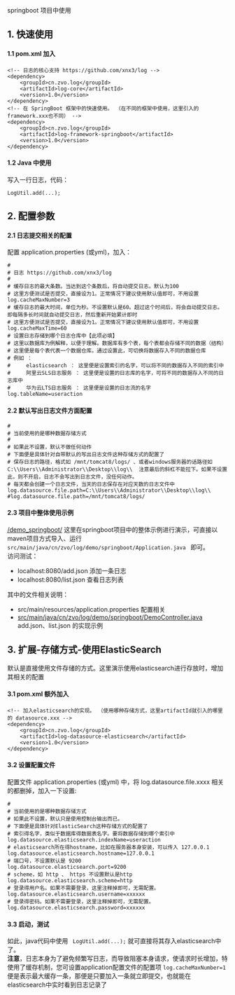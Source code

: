 springboot 项目中使用  

## 1. 快速使用

#### 1.1 pom.xml 加入

````
<!-- 日志的核心支持 https://github.com/xnx3/log -->
<dependency> 
	<groupId>cn.zvo.log</groupId>
	<artifactId>log-core</artifactId>
	<version>1.0</version>
</dependency>
<!-- 在 SpringBoot 框架中的快速使用。 （在不同的框架中使用，这里引入的framework.xxx也不同） -->
<dependency> 
	<groupId>cn.zvo.log</groupId>
	<artifactId>log-framework-springboot</artifactId>
	<version>1.0</version>
</dependency> 
````

#### 1.2 Java 中使用
写入一行日志，代码： 

````
LogUtil.add(...);
````

## 2. 配置参数

#### 2.1 日志提交相关的配置  
配置 application.properties (或yml)，加入：  

````
#
# 日志 https://github.com/xnx3/log
#
# 缓存日志的最大条数。当达到这个条数后，将自动提交日志。默认为100
# 这里方便测试是否提交，直接设为1。正常情况下建议使用默认值即可，不用设置
log.cacheMaxNumber=3
# 缓存日志的最大时间，单位为秒。不设置默认是60。超过这个时间后，将会自动提交日志。即每隔多长时间就自动提交日志，然后重新开始累计即时
# 这里方便测试是否提交，直接设为1。正常情况下建议使用默认值即可，不用设置
log.cacheMaxTime=60
# 设置日志存储到哪个日志仓库中【此项必填】
# 这里以数据库为例解释，以便于理解。数据库有多个表，每个表都会存储不同的数据（结构）
# 这里便是每个表代表一个数据仓库。通过设置此，可切换将数据存入不同的数据仓库
# 例如 ：
#     elasticsearch ： 这里便是设置索引的名字，可以将不同的数据存入不同的索引中
#     阿里云SLS日志服务 ： 这里便是设置的日志库的名字，可将不同的数据存入不同的日志库中
#     华为云LTS日志服务 ： 这里便是设置的日志流的名字
log.tableName=useraction
````

#### 2.2 默认写出日志文件方面配置

````
#
# 当前使用的是哪种数据存储方式
#
# 如果此不设置，默认不做任何动作
# 下面便是具体针对自带默认的写出日志文件这种存储方式的配置了
# 保存日志的路径，格式如 /mnt/tomcat8/logs/ 、或者windows服务器的话路径如 C:\\Users\\Administrator\\Desktop\\log\\  注意最后的斜杠不能拉下。如果不设置此，则不开启，日志不会写出到日志文件，没任何动作。
# 每天都会创建一个日志文件，当天的日志保存在对应天数的日志文件中
log.datasource.file.path=C:\\Users\\Administrator\\Desktop\\log\\
#log.datasource.file.path=/mnt/tomcat8/logs/
````

#### 2.3 项目中整体使用示例

[/demo_springboot/](/demo_springboot/) 这里在springboot项目中的整体示例进行演示，可直接以maven项目方式导入、运行 ```` src/main/java/cn/zvo/log/demo/springboot/Application.java  ```` 即可。  
访问测试： 
* localhost:8080/add.json 添加一条日志
* localhost:8080/list.json 查看日志列表

其中的文件相关说明：  
* src/main/resources/application.properties 配置相关
* [src/main/java/cn/zvo/log/demo/springboot/DemoController.java](/demo_springboot/src/main/java/cn/zvo/log/demo/springboot/DemoController.java) add.json、list.json 的实现示例

## 3. 扩展-存储方式-使用ElasticSearch

默认是直接使用文件存储的方式。这里演示使用elasticsearch进行存放时，增加其相关的配置


#### 3.1 pom.xml 额外加入


````
<!-- 加入elasticsearch的实现。 （使用哪种存储方式，这里artifactId就引入的哪里的 datasource.xxx -->
<dependency> 
	<groupId>cn.zvo.log</groupId>
	<artifactId>log-datasource-elasticsearch</artifactId>
	<version>1.0</version>
</dependency>
````

#### 3.2 设置配置文件

配置文件 application.properties (或yml) 中，将 log.datasource.file.xxxx 相关的都删掉，加入一下设置:  

````
#
# 当前使用的是哪种数据存储方式
# 如果此不设置，默认只是使用控制台输出而已。
# 下面便是具体针对ElasticSearch这种存储方式的配置了
# 索引得名字，类似于数据库得数据表名字。要将数据存储到哪个索引中
log.datasource.elasticsearch.indexName=useraction
# elasticsearch所在得hostname，比如在服务器本身安装，可以传入 127.0.0.1
log.datasource.elasticsearch.hostname=127.0.0.1
# 端口号，不设置默认是 9200
log.datasource.elasticsearch.port=9200
# scheme，如 http 、 https 不设置默认是http
log.datasource.elasticsearch.scheme=http
# 登录得用户名。如果不需要登录，这里注释掉即可，无需配置。
log.datasource.elasticsearch.username=xxxxxx
# 登录得密码。如果不需要登录，这里注释掉即可，无需配置。
log.datasource.elasticsearch.password=xxxxxx
````

#### 3.3 启动，测试
如此，java代码中使用 ```` LogUtil.add(...);```` 就可直接将其存入elasticsearch中了。  
**注意**，日志本身为了避免频繁写日志，而导致阻塞本身请求，使请求时长增加，特使用了缓存机制，您可设置application配置文件的配置项 ```` log.cacheMaxNumber=1 ```` 便是表示最大缓存一条，那便是只要加入一条就立即提交，也就能在elasticsearch中实时看到日志记录了
